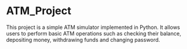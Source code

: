 # ATM_Project
This project is a simple ATM simulator implemented in Python. It allows users to perform basic ATM operations such as checking their balance, depositing money, withdrawing funds and changing password.
